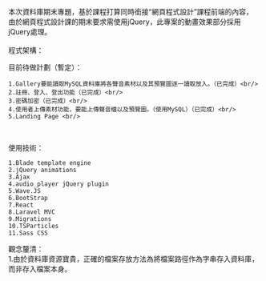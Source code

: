 本次資料庫期末專題，基於課程打算同時銜接“網頁程式設計”課程前端的內容，
由於網頁程式設計課的期末要求需使用jQuery，此專案的動畫效果部分採用jQuery處理。<br/>
<br/>
程式架構：<br/>

目前待做計劃（暫定）：<br/>

    1.Gallery要能讀取MySQL資料庫將各聲音素材以及其預覽圖逐一讀取放入。（已完成）<br/>
    2.註冊、登入、登出功能（已完成）<br/>
    3.密碼加密（已完成）<br/>
    4.使用者上傳素材功能，要能上傳聲音檔以及預覽圖。（使用MySQL）（已完成）<br/>
    5.Landing Page <br/>
<br/>

使用技術：<br/>

    1.Blade template engine
    2.jQuery animations
    3.Ajax
    4.audio_player jQuery plugin
    5.Wave.JS
    6.BootStrap
    7.React
    8.Laravel MVC
    9.Migrations
    10.TSParticles
    11.Sass CSS

觀念釐清：<br/>
    1.由於資料庫資源寶貴，正確的檔案存放方法為將檔案路徑作為字串存入資料庫，而非存入檔案本身。
